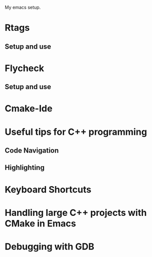 My emacs setup.

# Rtags
## Setup and use

# Flycheck
## Setup and use

# Cmake-Ide

# Useful tips for C++ programming
## Code Navigation
## Highlighting

# Keyboard Shortcuts

# Handling large C++ projects with CMake in Emacs

# Debugging with GDB


